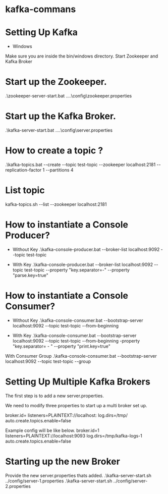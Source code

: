 # kafka-commans

# Setting Up Kafka

* Windows

Make sure you are inside the bin/windows directory.
Start Zookeeper and Kafka Broker
# Start up the Zookeeper.
.\zookeeper-server-start.bat ..\..\config\zookeeper.properties

# Start up the Kafka Broker.
.\kafka-server-start.bat ..\..\config\server.properties

# How to create a topic ?
 .\kafka-topics.bat --create --topic test-topic --zookeeper localhost:2181 --replication-factor 1 --partitions 4
# List topic 
 kafka-topics.sh --list --zookeeper localhost:2181
 
# How to instantiate a Console Producer?
* Without Key
.\kafka-console-producer.bat --broker-list localhost:9092 --topic test-topic

* With Key
.\kafka-console-producer.bat --broker-list localhost:9092 --topic test-topic --property "key.separator=-" --property "parse.key=true"

# How to instantiate a Console Consumer?
* Without Key
.\kafka-console-consumer.bat --bootstrap-server localhost:9092 --topic test-topic --from-beginning

* With Key
.\kafka-console-consumer.bat --bootstrap-server localhost:9092 --topic test-topic --from-beginning -property "key.separator= - " --property "print.key=true"

With Consumer Group
.\kafka-console-consumer.bat --bootstrap-server localhost:9092 --topic test-topic --group <group-name>
  
# Setting Up Multiple Kafka Brokers
The first step is to add a new server.properties.

We need to modify three properties to start up a multi broker set up.

broker.id=<unique-broker-d>
listeners=PLAINTEXT://localhost:<unique-port>
log.dirs=/tmp/<unique-kafka-folder>
auto.create.topics.enable=false
  
Example config will be like below.
broker.id=1
listeners=PLAINTEXT://localhost:9093
log.dirs=/tmp/kafka-logs-1
auto.create.topics.enable=false
  
# Starting up the new Broker
Provide the new server.properties thats added.
.\kafka-server-start.sh ../config/server-1.properties
.\kafka-server-start.sh ../config/server-2.properties
